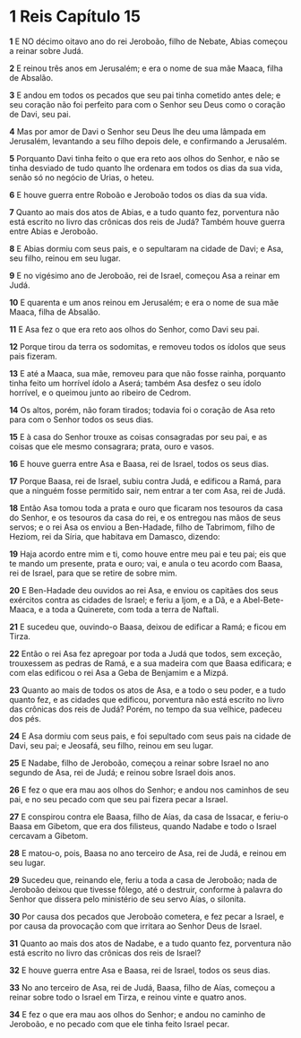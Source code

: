 # 1 Reis Capítulo 15

**1** 	E NO décimo oitavo ano do rei Jeroboão, filho de Nebate, Abias começou a reinar sobre Judá.

**2** 	E reinou três anos em Jerusalém; e era o nome de sua mãe Maaca, filha de Absalão.

**3** 	E andou em todos os pecados que seu pai tinha cometido antes dele; e seu coração não foi perfeito para com o Senhor seu Deus como o coração de Davi, seu pai.

**4** 	Mas por amor de Davi o Senhor seu Deus lhe deu uma lâmpada em Jerusalém, levantando a seu filho depois dele, e confirmando a Jerusalém.

**5** 	Porquanto Davi tinha feito o que era reto aos olhos do Senhor, e não se tinha desviado de tudo quanto lhe ordenara em todos os dias da sua vida, senão só no negócio de Urias, o heteu.

**6** 	E houve guerra entre Roboão e Jeroboão todos os dias da sua vida.

**7** 	Quanto ao mais dos atos de Abias, e a tudo quanto fez, porventura não está escrito no livro das crônicas dos reis de Judá? Também houve guerra entre Abias e Jeroboão.

**8** 	E Abias dormiu com seus pais, e o sepultaram na cidade de Davi; e Asa, seu filho, reinou em seu lugar.

**9** 	E no vigésimo ano de Jeroboão, rei de Israel, começou Asa a reinar em Judá.

**10** 	E quarenta e um anos reinou em Jerusalém; e era o nome de sua mãe Maaca, filha de Absalão.

**11** 	E Asa fez o que era reto aos olhos do Senhor, como Davi seu pai.

**12** 	Porque tirou da terra os sodomitas, e removeu todos os ídolos que seus pais fizeram.

**13** 	E até a Maaca, sua mãe, removeu para que não fosse rainha, porquanto tinha feito um horrível ídolo a Aserá; também Asa desfez o seu ídolo horrível, e o queimou junto ao ribeiro de Cedrom.

**14** 	Os altos, porém, não foram tirados; todavia foi o coração de Asa reto para com o Senhor todos os seus dias.

**15** 	E à casa do Senhor trouxe as coisas consagradas por seu pai, e as coisas que ele mesmo consagrara; prata, ouro e vasos.

**16** 	E houve guerra entre Asa e Baasa, rei de Israel, todos os seus dias.

**17** 	Porque Baasa, rei de Israel, subiu contra Judá, e edificou a Ramá, para que a ninguém fosse permitido sair, nem entrar a ter com Asa, rei de Judá.

**18** 	Então Asa tomou toda a prata e ouro que ficaram nos tesouros da casa do Senhor, e os tesouros da casa do rei, e os entregou nas mãos de seus servos; e o rei Asa os enviou a Ben-Hadade, filho de Tabrimom, filho de Heziom, rei da Síria, que habitava em Damasco, dizendo:

**19** 	Haja acordo entre mim e ti, como houve entre meu pai e teu pai; eis que te mando um presente, prata e ouro; vai, e anula o teu acordo com Baasa, rei de Israel, para que se retire de sobre mim.

**20** 	E Ben-Hadade deu ouvidos ao rei Asa, e enviou os capitães dos seus exércitos contra as cidades de Israel; e feriu a Ijom, e a Dã, e a Abel-Bete-Maaca, e a toda a Quinerete, com toda a terra de Naftali.

**21** 	E sucedeu que, ouvindo-o Baasa, deixou de edificar a Ramá; e ficou em Tirza.

**22** 	Então o rei Asa fez apregoar por toda a Judá que todos, sem exceção, trouxessem as pedras de Ramá, e a sua madeira com que Baasa edificara; e com elas edificou o rei Asa a Geba de Benjamim e a Mizpá.

**23** 	Quanto ao mais de todos os atos de Asa, e a todo o seu poder, e a tudo quanto fez, e as cidades que edificou, porventura não está escrito no livro das crônicas dos reis de Judá? Porém, no tempo da sua velhice, padeceu dos pés.

**24** 	E Asa dormiu com seus pais, e foi sepultado com seus pais na cidade de Davi, seu pai; e Jeosafá, seu filho, reinou em seu lugar.

**25** 	E Nadabe, filho de Jeroboão, começou a reinar sobre Israel no ano segundo de Asa, rei de Judá; e reinou sobre Israel dois anos.

**26** 	E fez o que era mau aos olhos do Senhor; e andou nos caminhos de seu pai, e no seu pecado com que seu pai fizera pecar a Israel.

**27** 	E conspirou contra ele Baasa, filho de Aías, da casa de Issacar, e feriu-o Baasa em Gibetom, que era dos filisteus, quando Nadabe e todo o Israel cercavam a Gibetom.

**28** 	E matou-o, pois, Baasa no ano terceiro de Asa, rei de Judá, e reinou em seu lugar.

**29** 	Sucedeu que, reinando ele, feriu a toda a casa de Jeroboão; nada de Jeroboão deixou que tivesse fôlego, até o destruir, conforme à palavra do Senhor que dissera pelo ministério de seu servo Aías, o silonita.

**30** 	Por causa dos pecados que Jeroboão cometera, e fez pecar a Israel, e por causa da provocação com que irritara ao Senhor Deus de Israel.

**31** 	Quanto ao mais dos atos de Nadabe, e a tudo quanto fez, porventura não está escrito no livro das crônicas dos reis de Israel?

**32** 	E houve guerra entre Asa e Baasa, rei de Israel, todos os seus dias.

**33** 	No ano terceiro de Asa, rei de Judá, Baasa, filho de Aías, começou a reinar sobre todo o Israel em Tirza, e reinou vinte e quatro anos.

**34** 	E fez o que era mau aos olhos do Senhor; e andou no caminho de Jeroboão, e no pecado com que ele tinha feito Israel pecar.

